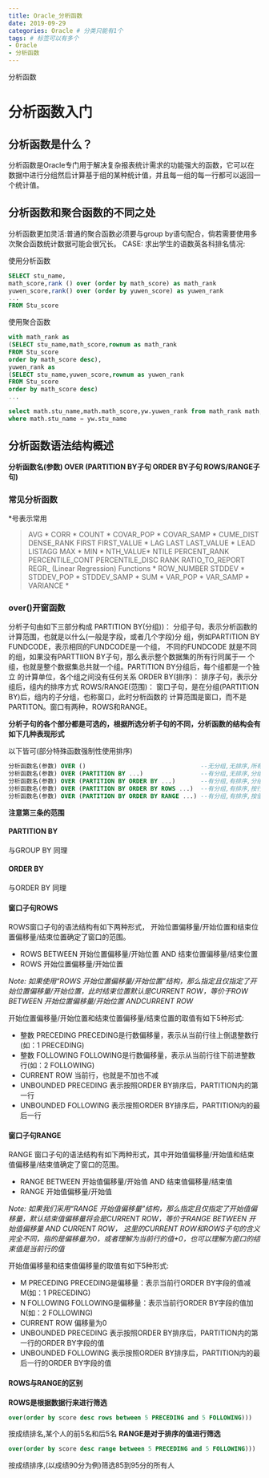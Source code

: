 ```yaml
---
title: Oracle_分析函数
date: 2019-09-29
categories: Oracle # 分类只能有1个
tags: # 标签可以有多个
- Oracle
- 分析函数
---
```

分析函数
<!-- more -->
# 分析函数入门

## 分析函数是什么？

分析函数是Oracle专门用于解决复杂报表统计需求的功能强大的函数，它可以在数据中进行分组然后计算基于组的某种统计值，并且每一组的每一行都可以返回一个统计值。

## 分析函数和聚合函数的不同之处

分析函数更加灵活:普通的聚合函数必须要与group by语句配合，倘若需要使用多次聚合函数统计数据可能会很冗长。
CASE:
    求出学生的语数英各科排名情况:

使用分析函数
```SQL
SELECT stu_name,
math_score,rank () over (order by math_score) as math_rank
yuwen_score,rank() over (order by yuwen_score) as yuwen_rank
...
FROM Stu_score
```
使用聚合函数
```SQL
with math_rank as
(SELECT stu_name,math_score,rownum as math_rank
FROM Stu_score
order by math_score desc),
yuwen_rank as
(SELECT stu_name,yuwen_score,rownum as yuwen_rank
FROM Stu_score
order by math_score desc)
...

select math.stu_name,math.math_score,yw.yuwen_rank from math_rank math,yuwen_rank yw
where math.stu_name = yw.stu_name
```

## 分析函数语法结构概述

**分析函数名(参数) OVER (PARTITION BY子句 ORDER BY子句 ROWS/RANGE子句)**

### 常见分析函数

*号表示常用
>AVG *
>CORR *
>COUNT *
>COVAR_POP *
>COVAR_SAMP *
>CUME_DIST
>DENSE_RANK
>FIRST
>FIRST_VALUE *
>LAG
>LAST
>LAST_VALUE *
>LEAD
>LISTAGG
>MAX *
>MIN *
>NTH_VALUE*
>NTILE
>PERCENT_RANK
>PERCENTILE_CONT
>PERCENTILE_DISC
>RANK
>RATIO_TO_REPORT
>REGR_ (Linear Regression) Functions *
>ROW_NUMBER
>STDDEV *
>STDDEV_POP *
>STDDEV_SAMP *
>SUM *
>VAR_POP *
>VAR_SAMP *
>VARIANCE *

### over()开窗函数

分析子句由如下三部分构成
PARTITION BY(分组))： 
 分组子句，表示分析函数的计算范围，也就是以什么(一般是字段，或者几个字段)分
 组，例如PARTITION BY FUNDCODE，表示相同的FUNDCODE是一个组， 不同的FUNDCODE
 就是不同的组，如果没有PARTTIION BY子句，那么表示整个数据集的所有行同属于一
 个组，也就是整个数据集总共就一个组。PARTITION BY分组后，每个组都是一个独立
 的计算单位，各个组之间没有任何关系
ORDER BY(排序)： 
 排序子句，表示分组后，组内的排序方式
ROWS/RANGE(范围)： 
 窗口子句，是在分组(PARTITION BY)后，组内的子分组，也称窗口，此时分析函数的
 计算范围是窗口，而不是PARTITON。窗口有两种，ROWS和RANGE。

 **分析子句的各个部分都是可选的，根据所选分析子句的不同，分析函数的结构会有如下几种表现形式**

以下皆可(部分特殊函数强制性使用排序)
 ```SQL
分析函数名(参数) OVER ()                                --无分组,无排序,所有行
分析函数名(参数) OVER (PARTITION BY ...)                --有分组,无排序,分组内所有行
分析函数名(参数) OVER (PARTITION BY ORDER BY ...)       --有分组,有排序,分组内第一行到当前行
分析函数名(参数) OVER (PARTITION BY ORDER BY ROWS ...)  --有分组,有排序,按行的范围选择行
分析函数名(参数) OVER (PARTITION BY ORDER BY RANGE ...) --有分组,有排序,按值的范围选择行
 ```
 **注意第三条的范围**

 #### PARTITION BY

与GROUP BY 同理

 #### ORDER BY

与ORDER BY 同理

 #### 窗口子句ROWS

ROWS窗口子句的语法结构有如下两种形式， 开始位置偏移量/开始位置和结束位置偏移量/结束位置确定了窗口的范围。

* ROWS BETWEEN 开始位置偏移量/开始位置 AND 结束位置偏移量/结束位置
* ROWS 开始位置偏移量/开始位置

*Note: 如果使用“ROWS 开始位置偏移量/开始位置”结构，那么指定且仅指定了开始位置偏移量/开始位置，此时结束位置默认是CURRENT ROW，等价于ROW BETWEEN 开始位置偏移量/开始位置 ANDCURRENT ROW*

开始位置偏移量/开始位置和结束位置偏移量/结束位置的取值有如下5种形式:

* 整数 PRECEDING PRECEDING是行数偏移量，表示从当前行往上倒退整数行(如：1 PRECEDING)
* 整数 FOLLOWING FOLLOWING是行数偏移量，表示从当前行往下前进整数行(如：2 FOLLOWING)
* CURRENT ROW 当前行，也就是不加也不减
* UNBOUNDED PRECEDING 表示按照ORDER BY排序后，PARTITION内的第一行
* UNBOUNDED FOLLOWING 表示按照ORDER BY排序后，PARTITION内的最后一行

 #### 窗口子句RANGE

RANGE 窗口子句的语法结构有如下两种形式，其中开始值偏移量/开始值和结束值偏移量/结束值确定了窗口的范围。

* RANGE BETWEEN 开始值偏移量/开始值 AND 结束值偏移量/结束值
* RANGE 开始值偏移量/开始值
  
*Note: 如果我们采用“RANGE 开始值偏移量”结构，那么指定且仅指定了开始值偏移量，默认结束值偏移量将会是CURRENT ROW，等价于RANGE BETWEEN 开始值偏移量 AND CURRENT ROW， 这里的CURRENT ROW和ROWS子句的含义完全不同，指的是偏移量为0，或者理解为当前行的值+0，也可以理解为窗口的结束值是当前行的值*

开始值偏移量和结束值偏移量的取值有如下5种形式:

* M PRECEDING PRECEDING是偏移量：表示当前行ORDER BY字段的值减M(如：1 PRECEDING)
* N FOLLOWING FOLLOWING是偏移量：表示当前行ORDER BY字段的值加N(如：2 FOLLOWING)
* CURRENT ROW 偏移量为0
* UNBOUNDED PRECEDING 表示按照ORDER BY排序后，PARTITION内的第一行的ORDER BY字段的值
* UNBOUNDED FOLLOWING 表示按照ORDER BY排序后，PARTITION内的最后一行的ORDER BY字段的值

#### ROWS与RANGE的区别

**ROWS是根据数据行来进行筛选**
```SQL
over(order by score desc rows between 5 PRECEDING and 5 FOLLOWING)))
```
按成绩排名,某个人的前5名和后5名
**RANGE是对于排序的值进行筛选**
```SQL
over(order by score desc range between 5 PRECEDING and 5 FOLLOWING)))
```
按成绩排序,(以成绩90分为例)筛选85到95分的所有人